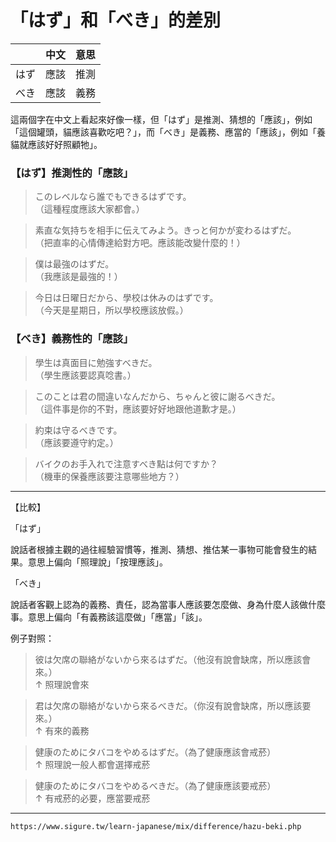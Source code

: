 # 「はず」和「べき」的差別 

|      | 中文 | 意思 |
| ---- | ---- | ---- |
| はず | 應該 | 推測 |
| べき | 應該 | 義務 |


這兩個字在中文上看起來好像一樣，但「はず」是推測、猜想的「應該」，例如「這個罐頭，貓應該喜歡吃吧？」，而「べき」是義務、應當的「應該」，例如「養貓就應該好好照顧牠」。

### 【はず】推測性的「應該」

>このレベルなら誰でもできるはずです。  
（這種程度應該大家都會。）  

>素直な気持ちを相手に伝えてみよう。きっと何かが変わるはずだ。  
（把直率的心情傳達給對方吧。應該能改變什麼的！）  

>僕は最強のはずだ。  
（我應該是最強的！）  

>今日は日曜日だから、學校は休みのはずです。  
（今天是星期日，所以學校應該放假。）

### 【べき】義務性的「應該」

> 學生は真面目に勉強すべきだ。  
（學生應該要認真唸書。）  

>このことは君の間違いなんだから、ちゃんと彼に謝るべきだ。  
（這件事是你的不對，應該要好好地跟他道歉才是。）  

>約束は守るべきです。  
（應該要遵守約定。）  

>バイクのお手入れで注意すべき點は何ですか？  
（機車的保養應該要注意哪些地方？）

---

【比較】

「はず」

說話者根據主觀的過往經驗習慣等，推測、猜想、推估某一事物可能會發生的結果。意思上偏向「照理說」「按理應該」。

「べき」

說話者客觀上認為的義務、責任，認為當事人應該要怎麼做、身為什麼人該做什麼事。意思上偏向「有義務該這麼做」「應當」「該」。

  
例子對照：

>彼は欠席の聯絡がないから來るはずだ。（他沒有說會缺席，所以應該會來。）  
↑ 照理說會來

>君は欠席の聯絡がないから來るべきだ。（你沒有說會缺席，所以應該要來。）  
↑ 有來的義務

>健康のためにタバコをやめるはずだ。（為了健康應該會戒菸）  
↑ 照理說一般人都會選擇戒菸  

>健康のためにタバコをやめるべきだ。（為了健康應該要戒菸）  
↑ 有戒菸的必要，應當要戒菸

---
`https://www.sigure.tw/learn-japanese/mix/difference/hazu-beki.php`